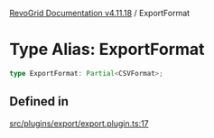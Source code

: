 [RevoGrid Documentation v4.11.18](README.md) / ExportFormat

# Type Alias: ExportFormat

```ts
type ExportFormat: Partial<CSVFormat>;
```

## Defined in

[src/plugins/export/export.plugin.ts:17](https://github.com/revolist/revogrid/blob/1653ad6831cb8c4a18b49e381a14df0c317a2084/src/plugins/export/export.plugin.ts#L17)
